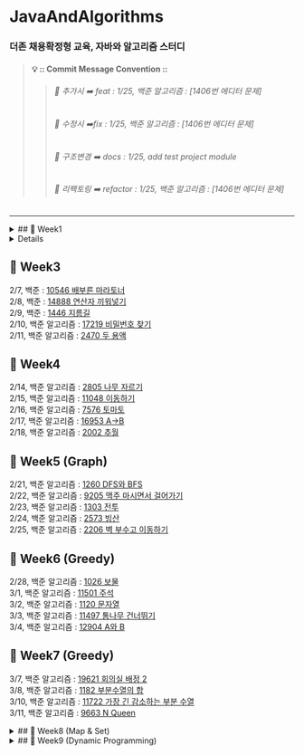 # JavaAndAlgorithms
### 더존 채용확정형 교육, 자바와 알고리즘 스터디 </br>
>#### 💡 :: Commit Message Convention ::
>>###### 📌 추가시 ➡️ feat : 1/25, 백준 알고리즘 : [1406번 에디터 문제] </br>
>>###### 📌 수정시  ➡️fix : 1/25, 백준 알고리즘 : [1406번 에디터 문제] </br>
>>###### 📌 구조변경 ➡️ docs : 1/25, add test project module  </br>
>>###### 📌 리팩토링 ➡️ refactor : 1/25, 백준 알고리즘 : [1406번 에디터 문제] </br>

---
<details>
<summary>## 👀 Week1 </summary>
<div markdown="1">
  </br>
1/25, 백준 : [10825 국영수](https://www.acmicpc.net/problem/10825) 🥈4 </br>
1/26, 백준 : [7795 먹을 것인가 먹힐 것인가](https://www.acmicpc.net/problem/7795) 🥈3 </br>
1/27, 백준 : [9095 1,2,3 더하기](https://www.acmicpc.net/problem/9095)  🥈3   </br>
1/28, 백준 : [1157 단어공부](https://www.acmicpc.net/problem/1157) 🥉1 </br>

</div>
</details>

<details>
<summary## 👀 Week2  </summary>
<div markdown="1">
  </br>
1/31, 백준 : [2442_별찍기5](https://www.acmicpc.net/problem/2442)     </br>
2/1, 백준 : [2443_별찍기6](https://www.acmicpc.net/problem/2443)   </br> 
2/2, 백준 : [1110_더하기 사이클](https://www.acmicpc.net/problem/1110)  </br> 
2/3, 백준 : [11725 트리의 부모 찾기](https://www.acmicpc.net/problem/11725) </br>
2/4, 백준 : [11399 ATM](https://www.acmicpc.net/problem/11399)  </br>
</div>
</details>

## 👀 Week3
2/7, 백준 : [10546 배부른 마라토너](https://www.acmicpc.net/problem/10546)   </br>
2/8, 백준 : [14888 연산자 끼워넣기](https://www.acmicpc.net/problem/14888)   </br>
2/9, 백준 : [1446 지름길](https://www.acmicpc.net/problem/1446)    </br>
2/10, 백준 알고리즘 : [17219 비밀번호 찾기](https://www.acmicpc.net/problem/17219)  </br> 
2/11, 백준 알고리즘 : [2470 두 용액](https://www.acmicpc.net/problem/2470)   </br>
</div>
</details>

## 👀 Week4
2/14, 백준 알고리즘 : [2805 나무 자르기](https://www.acmicpc.net/problem/2805)   </br>
2/15, 백준 알고리즘 : [11048 이동하기](https://www.acmicpc.net/problem/11048)  </br> 
2/16, 백준 알고리즘 : [7576 토마토](https://www.acmicpc.net/problem/7576)    </br> 
2/17, 백준 알고리즘 : [16953 A->B](https://www.acmicpc.net/problem/16953)  </br> 
2/18, 백준 알고리즘 : [2002 추월](https://www.acmicpc.net/problem/2002) </br>
</div>
</details>

## 👀 Week5 (Graph)
2/21, 백준 알고리즘 : [1260 DFS와 BFS](https://www.acmicpc.net/problem/1260) </br>
2/22, 백준 알고리즘 : [9205 맥주 마시면서 걸어가기](https://www.acmicpc.net/problem/9205)   </br>
2/23, 백준 알고리즘 : [1303 전투](https://www.acmicpc.net/problem/1303)   </br>
2/24, 백준 알고리즘 : [2573 빙산](https://www.acmicpc.net/problem/2573)     </br>
2/25, 백준 알고리즘 : [2206 벽 부수고 이동하기](https://www.acmicpc.net/problem/2206)  </br> 
</div>
</details>

## 👀 Week6 (Greedy)
2/28, 백준 알고리즘 : [1026 보물](https://www.acmicpc.net/problem/1026)  </br>
3/1, 백준 알고리즘 : [11501 주석](https://www.acmicpc.net/problem/11501)  </br>
3/2, 백준 알고리즘 : [1120 문자열](https://www.acmicpc.net/problem/1120) </br>
3/3, 백준 알고리즘 : [11497 통나무 건너뛰기](https://www.acmicpc.net/problem/11497)  </br>
3/4, 백준 알고리즘 : [12904 A와 B](https://www.acmicpc.net/problem/12904)  </br> 
</div>
</details>

## 👀 Week7 (Greedy)
3/7, 백준 알고리즘 : [19621 회의실 배정 2](https://www.acmicpc.net/problem/19621)  </br>
3/8, 백준 알고리즘 : [1182 부분수열의 합](https://www.acmicpc.net/problem/1182) </br>
3/10, 백준 알고리즘 : [11722 가장 긴 감소하는 부분 수열](https://www.acmicpc.net/problem/11722) </br>
3/11, 백준 알고리즘 : [9663 N Queen](https://www.acmicpc.net/problem/9663) </br>
</div>
</details>

<details>
<summary> ## 👀 Week8 (Map & Set)</summary>
<div markdown="1">
  </br>
3/14, 백준 알고리즘 : [7785 회사에 있는 사람](https://www.acmicpc.net/problem/7785) 🥈5 </br>
3/15, 백준 알고리즘 : [1620 나는야 포켓몬 마스터 이다솜](https://www.acmicpc.net/problem/1620) 🥈4 </br>
3/16, 프로그래머스 : [42577 전화번호 목록](https://programmers.co.kr/learn/courses/30/lessons/42577) 2️⃣ </br>
3/16, 백준 알고리즘 : [4358 생태학](https://www.acmicpc.net/problem/4358) 🥈1 </br>
3/17, 백준 알고리즘 : [19583 싸이버 개강총회](https://www.acmicpc.net/problem/19583) 🥈1 </br>
</div>
</details>

<details>
<summary> ## 👀 Week9 (Dynamic Programming) </summary>
<div markdown="1">
  </br>
  3/21, 백준 : [2839 설탕 배달](https://www.acmicpc.net/problem/2839) 🥉1 </br>
  3/22, 백준 : [2670 연속부분최대곱](https://www.acmicpc.net/problem/2670) 🥈4 </br>
  3/23, 백준 : [1463 1로 만들기](https://www.acmicpc.net/problem/1463) 🥈3 </br>
  3/24, 백준 : [9461 파도반 수열](https://www.acmicpc.net/problem/9461)  🥈3   </br>
  3/25, 백준 : [2579 계단 오르기](https://www.acmicpc.net/problem/2579)🥈3 </br>
</div>
</details>
